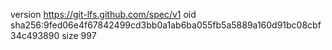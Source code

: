 version https://git-lfs.github.com/spec/v1
oid sha256:9fed06e4f67842499cd3bb0a1ab6ba055fb5a5889a160d91bc08cbf34c493890
size 997
